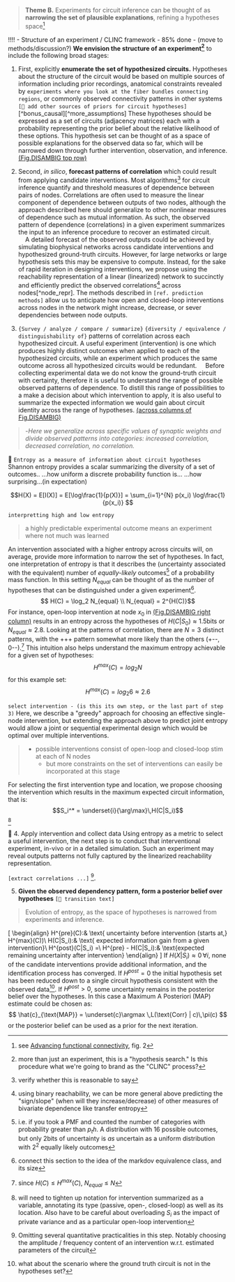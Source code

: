 
> **Theme B.** Experiments for circuit inference can be thought of as **narrowing the set of plausible explanations**, refining a hypotheses space[^refine]

[^refine]: see [Advancing functional connectivity](https://www.nature.com/articles/s41593-019-0510-4), fig. 2
[^more_expt]: more than just an experiment, this is a "hypothesis search." Is this procedure what we're going to brand as the "CLINC" process?


!!!! - Structure of an experiment / CLINC framework - 85% done - (move to methods/discussion?)
**We envision the structure of an experiment[^more_expt]** to include the following broad stages:

1. First, explicitly **enumerate the set of hypothesized circuits.** Hypotheses about the structure of the circuit would be based on multiple sources of information including prior recordings, anatomical constraints revealed by `experiments where you look at the fiber bundles connecting regions`, or commonly observed connectivity patterns in other systems `[🚧 add other sources of priors for circuit hypotheses]`[^bonus_causal][^more_assumptions] These hypotheses should be expressed as a set of circuits (adjacency matrices) each with a probability representing the prior belief about the relative likelihood of these options. This hypothesis set can be thought of as a space of possible explanations for the observed data so far, which will be narrowed down through further intervention, observation, and inference. [(Fig.DISAMBIG top row)](#fig-disambig)

[^most]: verify whether this is reasonable to say
2. Second, *in silico*, **forecast patterns of correlation** which could result from applying candidate interventions.
Most algorithms[^most] for circuit inference quantify and threshold measures of dependence between pairs of nodes. Correlations are often used to measure the linear component of dependence between outputs of two nodes, although the approach described here should generalize to other nonlinear measures of dependence such as mutual information. As such, the observed pattern of dependence (correlations) in a given experiment summarizes the input to an inference procedure to recover an estimated circuit.  
    A detailed forecast of the observed outputs could be achieved by simulating biophysical networks across candidate interventions and hypothesized ground-truth circuits. However, for large networks or large hypothesis sets this may be expensive to compute. Instead, for the sake of rapid iteration in designing interventions, we propose using the reachability representation of a linear (linearized) network to succinctly and efficiently predict the observed correlations[^bivar_pred] across nodes[^node_repr]. The methods described in `[ref. prediction methods]` allow us to anticipate how open and closed-loop interventions across nodes in the network might increase, decrease, or sever dependencies between node outputs.

[^bivar_pred]: using binary reachability, we can be more general above predicting the "sign/slope" (when will they increase/decrease) of other measures of bivariate dependence like transfer entropy

3. `{Survey / analyze / compare / summarize}` `{diversity / equivalence /  distinguishability of}` patterns of correlation across each hypothesized circuit.
A useful experiment (intervention) is one which produces highly distinct outcomes when applied to each of the hypothesized circuits, while an experiment which produces the same outcome across all hypothesized circuits would be redundant.
    Before collecting experimental data we do not know the ground-truth circuit with certainty, therefore it is useful to understand the range of possible observed patterns of dependence. To distill this range of possibilities to a make a decision about which intervention to apply, it is also useful to summarize the expected information we would gain about circuit identity across the range of hypotheses. [(across columns of Fig.DISAMBIG)](#fig-disambig)
>-*Here we generalize across specific values of synaptic weights and divide observed patterns into categories: increased correlation, decreased correlation, no correlation.*

🚧
`Entropy as a measure of information about circuit hypotheses`
Shannon entropy provides a scalar summarizing the diversity of a set of outcomes..
...how uniform a discrete probability function is...
...how surprising...(in expectation)

$$H(X) = E[I(X)] = E[\log\frac{1}{p(X)}] = \sum_{i=1}^{N} p(x_i) \log\frac{1}{p(x_i)} $$

`interpretting high and low entropy`
>a highly predictable experimental outcome means an experiment where not much was learned 

[^alt_equiv]: i.e. if you took a PMF and counted the number of categories with probability greater than $p_th$. A distribution with 16 possible outcomes, but only 2bits of uncertainty is *as* uncertain as a uniform distribution with $2^2$ equally likely outcomes

An intervention associated with a higher entropy across circuits will, on average, provide more information to narrow the set of hypotheses. In fact, one interpretation of entropy is that it describes the (uncertainty associated with the equivalent) number of *equally-likely* outcomes[^alt_equiv] of a probability mass function. In this setting $N_{equal}$ can be thought of as the number of hypotheses that can be distinguished under a given experiment[^markov_equiv].
$$ H(C) = \log_2 N_{equal} \\
N_{equal} = 2^{H(C)}$$
For instance, open-loop intervention at node $x_0$ in [(Fig.DISAMBIG right column)](#fig-disambig) results in an entropy across the hypotheses of $H(C|S_0) \approx 1.5$bits or $N_{equal} \approx 2.8$. Looking at the patterns of correlation, there are $N=3$ distinct patterns, with the +++ pattern somewhat more likely than the others (+--, 0--).[^entropy_num] This intuition also helps understand the maximum entropy achievable for a given set of hypotheses:
$$H^{max}(C) = log_2 N$$
for this example set:
$$H^{max}(C) = log_2 6 \approx 2.6$$ 

[^entropy_num]: since $H(C)\leq H^{max}(C)$, $N_{equal} \leq N$

`select intervention - (is this its own step, or the last part of step 3)`
Here, we describe a "greedy" approach for choosing an effective single-node intervention, but extending the approach above to predict joint entropy would allow a joint or sequential experimental design which would be optimal over multiple interventions.
>- possible interventions consist of open-loop and closed-loop stim at each of N nodes 
>   - but more constraints on the set of interventions can easily be incorporated at this stage

For selecting the first intervention type and location, we propose choosing the intervention which results in the maximum expected circuit information, that is:
$$S_i^* = \underset{i}{\arg\max}\,H(C|S_i)$$[^intv_notation]


[^intv_notation]: will need to tighten up notation for intervention summarized as a variable, annotating its type (passive, open-, closed-loop) as well as its location. Also have to be careful about overloading $S_i$ as the impact of private variance and as a particular open-loop intervention

🚧
4. Apply intervention and collect data
Using entropy as a metric to select a useful intervention, the next step is to conduct that interventional experiment, in-vivo or in a detailed simulation. Such an experiment may reveal outputs patterns not fully captured by the linearized reachability representation. 

`[extract correlations ...]`
[^practicalities]. 

[^practicalities]: Omitting several quantitative practicalities in this step. Notably choosing the amplitude / frequency content of an intervention w.r.t. estimated parameters of the circuit


5. **Given the observed dependency pattern, form a posterior belief over hypotheses**
`[🚧 transition text]`  
> Evolution of entropy, as the space of hypotheses is narrowed from experiments and inference.

\[
\begin{align}
H^{pre}(C):& \text{ uncertainty before intervention (starts at\,} H^{max}(C))\\
H(C|S_i):& \text{ expected information gain from a given intervention}\\
H^{post}(C|S_i) =\\ H^{pre} - H(C|S_i):& \text{expected remaining uncertainty after intervention}
\end{align}
\]
If $H(X|S_i)\approx0 \,\forall i$, none of the candidate interventions provide additional information, and the identification process has converged.
If $H^{post} = 0$ the initial hypothesis set has been reduced down to a single circuit hypothesis consistent with the observed data[^bad_convergence].
If $H^{post} > 0$, some uncertainty remains in the posterior belief over the hypotheses. In this case a Maximum A Posteriori (MAP) estimate could be chosen as:
$$ \hat{c}_{\text{MAP}} = \underset{c}\argmax \,L(\text{Corr} | c)\,\pi(c) $$
or the posterior belief can be used as a prior for the next iteration.

[^bad_convergence]: what about the scenario where the ground truth circuit is not in the hypotheses set?
[^markov_equiv]: connect this section to the idea of the markdov equivalence class, and its size
<!-- ![](/figures/misc_figure_sketches/circuit_intervention_entropy_mockup.png) -->
<!-- **Figure DISAMBIG: Stronger intervention facilitates disambiguating equivalent hypotheses** -->